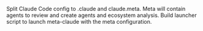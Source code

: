 Split Claude Code config to .claude and claude.meta. Meta will contain agents to review and create agents
and ecosystem analysis. Build launcher script to launch meta-claude with the meta configuration.